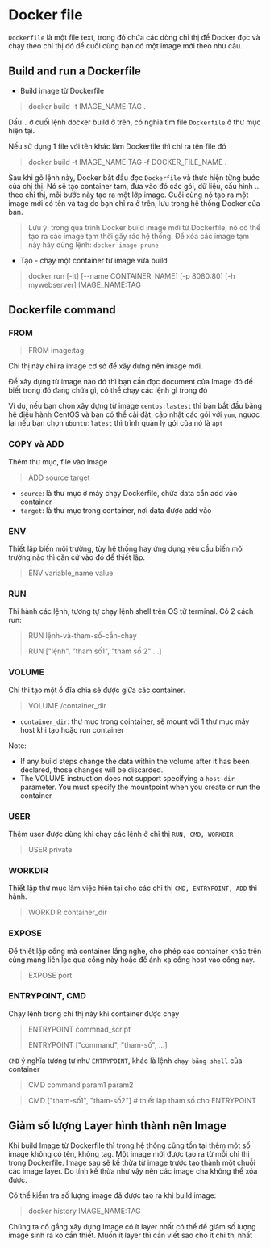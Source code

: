 # Docker file

`Dockerfile` là một file text, trong đó chứa các dòng chỉ thị để Docker đọc và chạy theo chỉ thị đó để cuối cùng bạn có một image mới theo nhu cầu.

## Build and run a Dockerfile

- Build image từ Dockerfile

> docker build -t IMAGE_NAME:TAG .

Dấu `.` ở cuối lệnh docker build ở trên, có nghĩa tìm file `Dockerfile` ở thư mục hiện tại.

Nếu sử dụng 1 file với tên khác làm Dockerfile thì chỉ ra tên file đó

> docker build -t IMAGE_NAME:TAG -f DOCKER_FILE_NAME .

Sau khi gõ lệnh này, Docker bắt đầu đọc `Dockerfile` và thực hiện từng bước của chị thị. Nó sẽ tạo container tạm, đưa vào đó các gói, dữ liệu, cấu hình ... theo chỉ thị, mỗi bước này tạo ra một lớp image. Cuối cùng nó tạo ra một image mới có tên và tag do bạn chỉ ra ở trên, lưu trong hệ thống Docker của bạn.

>Lưu ý: trong quá trình Docker build image mới từ Dockerfile, nó có thể tạo ra các image tạm thời gây rác hệ thống. Để xóa các image tạm này hãy dùng lệnh: `docker image prune`

- Tạo - chạy một container từ image vừa build

> docker run [-it] [--name CONTAINER_NAME] [-p 8080:80] [-h mywebserver] IMAGE_NAME:TAG

## Dockerfile command

### FROM

> FROM image:tag

Chỉ thị này chỉ ra image cơ sở để xây dựng nên image mới.

Để xây dựng từ image nào đó thì bạn cần đọc document của Image đó để biết trong đó đang chứa gì, có thể chạy các lệnh gì trong đó

Ví dụ, nếu bạn chọn xây dựng từ image `centos:lastest` thì bạn bắt đầu bằng hệ điều hành CentOS và bạn có thể cài đặt, cập nhật các gói với `yum`, ngược lại nếu bạn chọn `ubuntu:latest` thì trình quản lý gói của nó là `apt`

### COPY và ADD

Thêm thư mục, file vào Image

> ADD source target

- `source`: là thư mục ở máy chạy Dockerfile, chứa data cần add vào container
- `target`: là thư mục trong container, nơi data được add vào

### ENV

Thiết lập biến môi trường, tùy hệ thống hay ứng dụng yêu cầu biến môi trường nào thì căn cứ vào đó để thiết lập.

> ENV variable_name value

### RUN

Thi hành các lệnh, tương tự chạy lệnh shell trên OS từ terminal. Có 2 cách run:

> RUN lệnh-và-tham-số-cần-chạy
>
> RUN ["lệnh", "tham số1", "tham số 2" ...]

### VOLUME

Chỉ thi tạo một ổ đĩa chia sẻ được giữa các container.

> VOLUME /container_dir

- `container_dir`: thư mục trong cointainer, sẽ mount với 1 thư mục máy host khi tạo hoặc run container

Note:

- If any build steps change the data within the volume after it has been declared, those changes will be discarded.
- The VOLUME instruction does not support specifying a `host-dir` parameter. You must specify the mountpoint when you create or run the container

### USER

Thêm user được dùng khi chạy các lệnh ở chỉ thị `RUN, CMD, WORKDIR`

> USER private

### WORKDIR

Thiết lập thư mục làm việc hiện tại cho các chỉ thị `CMD, ENTRYPOINT, ADD` thi hành.

> WORKDIR container_dir

### EXPOSE

Để thiết lập cổng mà container lắng nghe, cho phép các container khác trên cùng mạng liên lạc qua cổng này hoặc để ánh xạ cổng host vào cổng này.

> EXPOSE port

### ENTRYPOINT, CMD

Chạy lệnh trong chỉ thị này khi container được chạy

> ENTRYPOINT commnad_script
>
> ENTRYPOINT ["command", "tham-số", ...]

`CMD` ý nghĩa tương tự như `ENTRYPOINT`, khác là lệnh `chạy bằng shell` của container

> CMD command param1 param2

> CMD ["tham-số1", "tham-số2"]   # thiết lập tham số cho ENTRYPOINT

## Giảm số lượng Layer hình thành nên Image

Khi build Image từ Dockerfile thì trong hệ thống cũng tồn tại thêm một số image không có tên, không tag. Một image mới được tạo ra từ mỗi chỉ thị trong Dockerfile. Image sau sẽ kế thừa từ image trước tạo thành một chuỗi các image layer. Do tính kế thừa như vậy nên các image cha không thể xóa được.

Có thể kiểm tra số lượng image đã được tạo ra khi build image:

> docker history IMAGE_NAME:TAG

Chúng ta cố gắng xây dựng Image có ít layer nhất có thể để giảm số lượng image sinh ra ko cần thiết. Muốn ít layer thì cần viết sao cho ít chỉ thị nhất
